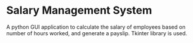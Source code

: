 # Salary Management System

A python GUI application to calculate the salary of employees based on number of hours worked, and generate a payslip. Tkinter library is used.
